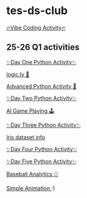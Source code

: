 # tes-ds-club

[🔥Vibe Coding Activity🔥](https://colab.research.google.com/drive/1R_nSX9miSsQLPIXdJwb_egJIG_Iv4GaS?usp=sharing)

## 25-26 Q1 activities

[✨Day One Python Activity✨](https://colab.research.google.com/drive/1UqzNNDKut0BooLrhgQAo_QJyVqlRxpvp?usp=sharing)

[logic.ly 🤖](https://logic.ly/demo/)

[Advanced Python Activity 🔧](https://colab.research.google.com/drive/1KspHKHtC7mjIQeYFmVeFe2SrSb_FavSI?usp=sharing)

[✨Day Two Python Activity✨](https://colab.research.google.com/drive/1BhEtCnHq923t7xut9KXZBMSHXiIEhK5K?usp=sharing)

[AI Game Playing 🕹️](https://colab.research.google.com/drive/1LTMjz1BVPcwCw8FSjwo2osEK2kDKw9-K?usp=sharing)

[✨Day Three Python Activity✨](https://colab.research.google.com/drive/1eedeCyywr5cRwe3-lLdGdeVqblAn92tR?usp=sharing)

[Iris dataset info](iris.md)

[✨Day Four Python Activity✨](https://colab.research.google.com/drive/1pNEuCqsMoNsxk4o6ymMmgZThFAqmQ55-?usp=sharing)

[✨Day Five Python Activity✨](https://colab.research.google.com/drive/1a2Wqu0dl_K_cUiS78m5M-0GNh95C92jZ?usp=sharing)

[Baseball Analytics ⚾](https://colab.research.google.com/drive/1u_NFEo-nefrO75lvaEcX9TQjNZAZvPLN?usp=sharing)

<style>
@keyframes wiggle {
  0% { transform: translateY(0); }
  50% { transform: translateY(-5px); }
  100% { transform: translateY(0); }
}
.animated-char {
  display: inline-block;
  animation: wiggle 0.5s infinite;
}
</style>

[Simple Animation <span class="animated-char">:)</span>](https://colab.research.google.com/drive/12RWYAWnVfCydX2PWn4aAzErf9o9G_6Us?usp=sharing)

<!-- Classroom resources for the Data Science Club at TES -->

<!-- [Iris dataset info](iris.md) -->

<!-- [EDA activity](eda.md) -->

<!-- [Landsat Satellite](knn.md) 🛰️📡🔭 -->
